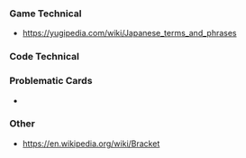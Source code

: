 ### Game Technical
* <https://yugipedia.com/wiki/Japanese_terms_and_phrases>

### Code Technical

### Problematic Cards
* 

### Other
* <https://en.wikipedia.org/wiki/Bracket>